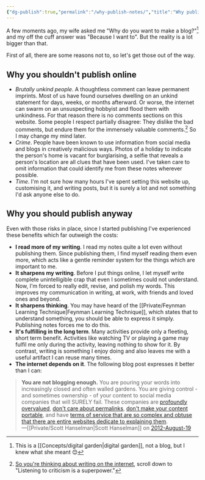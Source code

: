 ```yaml
---
{"dg-publish":true,"permalink":"/why-publish-notes/","title":"Why publish notes?"}
---
```



A few moments ago, my wife asked me "Why do you want to make a blog?"[^1] and my off the cuff answer was "Because I want to". But the reality is a lot bigger than that.

First of all, there are some reasons not to, so let's get those out of the way.

## Why you shouldn't publish online

- *Brutally unkind people*. A thoughtless comment can leave permanent imprints. Most of us have found ourselves dwelling on an unkind statement for days, weeks, or months afterward. Or worse, the internet can swarm on an unsuspecting hobbyist and flood them with unkindness. For that reason there is no comments sections on this website. Some people I respect partially disagree: They dislike the bad comments, but endure them for the immensely valuable comments.[^2] So I may change my mind later.
- *Crime*. People have been known to use information from social media and blogs in creatively malicious ways. Photos of a holiday to indicate the person's home is vacant for burglarising, a selfie that reveals a person's location are all clues that have been used. I've taken care to omit information that could identify me from these notes wherever possible.
- *Time*. I'm not sure how many hours I've spent setting this website up, customising it, and writing posts, but it is surely a lot and not something I'd ask anyone else to do.

## Why you should publish anyway

Even with those risks in place, since I started publishing I've experienced these benefits which far outweigh the costs:

- **I read more of my writing**. I read my notes quite a lot even without publishing them. Since publishing them, I find myself reading them even more, which acts like a gentle reminder system for the things which are important to me.
- **It sharpens my writing**. Before I put things online, I let myself write complete unintelligible crap that even I sometimes could not understand. Now, I'm forced to really edit, revise, and polish my words. This improves my communication in writing, at work, with friends and loved ones and beyond.
- **It sharpens thinking**. You may have heard of the [[Private/Feynman Learning Technique\|Feynman Learning Technique]], which states that to understand something, you should be able to express it simply. Publishing notes forces me to do this.
- **It's fulfilling in the long term**. Many activities provide only a fleeting, short term benefit. Activities like watching TV or playing a game may fulfil me only during the activity, leaving nothing to show for it. By contrast, writing is something I enjoy doing and also leaves me with a useful artifact I can reuse many times.
- **The internet depends on it**. The following blog post expresses it better than I can:
 
> **You are not blogging enough.** You are pouring your words into increasingly closed and often walled gardens. You are giving control - and sometimes ownership - of your content to social media companies that will SURELY fail. These companies are [profoundly overvalued](http://www.bloomberg.com/news/2012-05-11/facebook-ipo-overvalued-at-96-billion-in-global-investors-poll.html), [don't care about permalinks](https://www.hanselman.com/blog/GooglePlusOffersASophiesChoiceToEarlyAdoptersOfGoogleAppsViaAnIncompleteTakeoutMigrationTool.aspx), [don't make your content portable](https://www.hanselman.com/blog/GooglePlusOffersASophiesChoiceToEarlyAdoptersOfGoogleAppsViaAnIncompleteTakeoutMigrationTool.aspx), and have [terms of service that are so complex and obtuse that there are entire websites dedicate to explaining them](http://tos-dr.info/).<br/>
> —[[Private/Scott Hanselman\|Scott Hanselman]] on [2012-August-19](https://www.hanselman.com/blog/your-words-are-wasted?ref=refind)

[^1]: This is a [[Concepts/digital garden\|digital garden]], not a blog, but I knew what she meant 😊
[^2]: [So you're thinking about writing on the internet](https://dynomight.net/internet-writing/), scroll down to "Listening to criticism is a superpower."